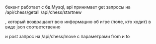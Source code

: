 бекенг работает с бд Mysql, api принимает get запросы на
/api/chess/getall
/api/chess/startnew

, который возвращают всю информацию об игре (поле, кто ходит) в виде json соответственно

и post запрос на 
/api/chess/move
с параметрами from и to
